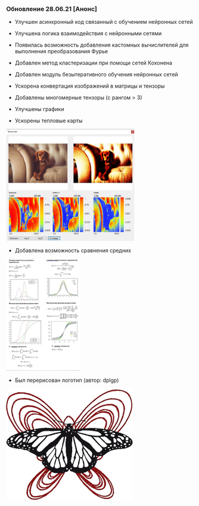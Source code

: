 ### Обновление 28.06.21 [Анонс]

* Улучшен асинхронный код связанный с обучением нейронных сетей
* Улучшена логика взаимодействия с нейронными сетями
* Появилась возможность добавления кастомных вычислителей для выполнения преобразования Фурье
* Добавлен метод кластеризации при помощи сетей Кохонена
* Добавлен модуль безытеративного обучения нейронных сетей
* Ускорена конвертация изображений в матрицы и тензоры
* Добавлены многомерные тензоры (с рангом > 3)
* Улучшены графики

* Ускорены тепловые карты
<img height="300" alt="hm" src="https://github.com/AIFramework/Info/blob/main/img/1/charts.jpg?raw=true">

* Добавлена возможность сравнения средних
<img height="300" alt="statistics" src="https://github.com/AIFramework/Info/blob/main/img/1/stat.jpg?raw=true">

* Был перерисован логотип (автор: dplgp)
<img height="300" alt="logo" src="https://github.com/AIFramework/Info/blob/main/img/1/logo.png?raw=true">
